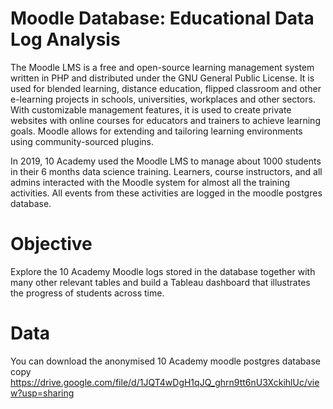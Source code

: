 # Moodle Database: Educational Data Log Analysis
The Moodle LMS is a free and open-source learning management system written in PHP and distributed under the GNU General Public License. It is used for blended learning, distance education, flipped classroom and other e-learning projects in schools, universities, workplaces and other sectors. With customizable management features, it is used to create private websites with online courses for educators and trainers to achieve learning goals. Moodle allows for extending and tailoring learning environments using community-sourced plugins.

In 2019, 10 Academy used the Moodle LMS to manage about 1000 students in their 6 months data science training. Learners, course instructors, and all admins interacted with the Moodle system for almost all the training activities. All events from these activities are logged in the moodle postgres database.

# Objective
Explore the 10 Academy Moodle logs stored in the database together with many other relevant tables and build a Tableau dashboard that illustrates the progress of students across time.

# Data


You can download the anonymised 10 Academy moodle postgres database copy https://drive.google.com/file/d/1JQT4wDgH1qJQ_ghrn9tt6nU3XckihlUc/view?usp=sharing

